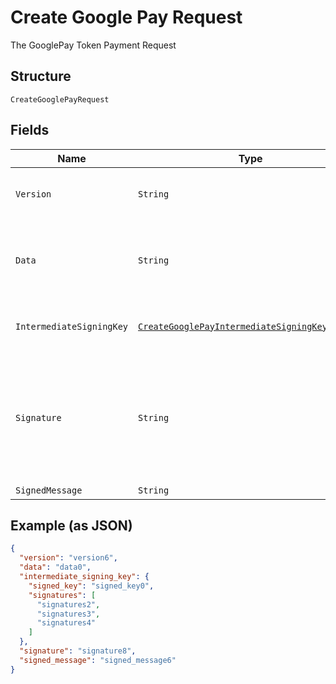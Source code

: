 
# Create Google Pay Request

The GooglePay Token Payment Request

## Structure

`CreateGooglePayRequest`

## Fields

| Name | Type | Tags | Description | Getter | Setter |
|  --- | --- | --- | --- | --- | --- |
| `Version` | `String` | Required | Informação sobre a versão do token. Único valor aceito é EC_v2 | String getVersion() | setVersion(String version) |
| `Data` | `String` | Required | Dados de pagamento criptografados. Corresponde ao encryptedMessage do token Google. | String getData() | setData(String data) |
| `IntermediateSigningKey` | [`CreateGooglePayIntermediateSigningKeyRequest`](../../doc/models/create-google-pay-intermediate-signing-key-request.md) | Required | The GooglePay intermediate signing key request | CreateGooglePayIntermediateSigningKeyRequest getIntermediateSigningKey() | setIntermediateSigningKey(CreateGooglePayIntermediateSigningKeyRequest intermediateSigningKey) |
| `Signature` | `String` | Required | Assinatura dos dados de pagamento. Verifica se a origem da mensagem é o Google. Corresponde ao signature do token Google. | String getSignature() | setSignature(String signature) |
| `SignedMessage` | `String` | Required | - | String getSignedMessage() | setSignedMessage(String signedMessage) |

## Example (as JSON)

```json
{
  "version": "version6",
  "data": "data0",
  "intermediate_signing_key": {
    "signed_key": "signed_key0",
    "signatures": [
      "signatures2",
      "signatures3",
      "signatures4"
    ]
  },
  "signature": "signature8",
  "signed_message": "signed_message6"
}
```

